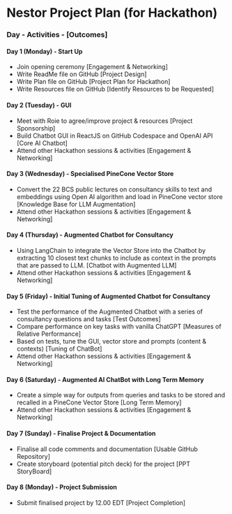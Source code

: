 # Nestor Project Plan (for Hackathon)

### Day - Activities - [Outcomes]

#### Day 1 (Monday) - Start Up
- Join opening ceremony [Engagement & Networking]
- Write ReadMe file on GitHub [Project Design]
- Write Plan file on GitHub [Project Plan for Hackathon]
- Write Resources file on GitHub [Identify Resources to be Requested]

#### Day 2 (Tuesday) - GUI
- Meet with Roie to agree/improve project & resources [Project Sponsorship]
- Build Chatbot GUI in ReactJS on GitHub Codespace and OpenAI API [Core AI Chatbot]
- Attend other Hackathon sessions & activities [Engagement & Networking]

#### Day 3 (Wednesday) - Specialised PineCone Vector Store
- Convert the 22 BCS public lectures on consultancy skills to text and embeddings using Open AI algorithm and load in PineCone vector store [Knowledge Base for LLM Augmentation]
- Attend other Hackathon sessions & activities [Engagement & Networking]

#### Day 4 (Thursday) - Augmented Chatbot for Consultancy
- Using LangChain to integrate the Vector Store into the Chatbot by extracting 10 closest text chunks to include as context in the prompts that are passed to LLM.  [Chatbot with Augmented LLM]
- Attend other Hackathon sessions & activities [Engagement & Networking]

#### Day 5 (Friday) - Initial Tuning of Augmented Chatbot for Consultancy
- Test the performance of the Augmented Chatbot with a series of consultancy questions and tasks [Test Outcomes]
- Compare performance on key tasks with vanilla ChatGPT [Measures of Relative Performance]
- Based on tests, tune the GUI, vector store and prompts (content & contexts) [Tuning of ChatBot]
- Attend other Hackathon sessions & activities [Engagement & Networking]

#### Day 6 (Saturday) - Augmented AI ChatBot with Long Term Memory
- Create a simple way for outputs from queries and tasks to be stored and recalled in a PineCone Vector Store [Long Term Memory]
- Attend other Hackathon sessions & activities [Engagement & Networking]

#### Day 7 (Sunday) - Finalise Project & Documentation
- Finalise all code comments and documentation [Usable GitHub Repository]
- Create storyboard (potential pitch deck) for the project [PPT StoryBoard]

#### Day 8 (Monday) - Project Submission
- Submit finalised project by 12.00 EDT [Project Completion]
